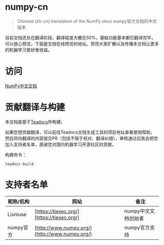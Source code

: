 # numpy-cn
> Chinese (zh-cn) translation of the NumPy docs
> numpy官方文档的中文版本

目前文档还处在翻译阶段，翻译程度大概在50%，基础功能基本都已翻译完毕，可以放心预览，下面是文档在线预览的地址。劳烦大家扩散以及传播本文档让更多的机器学习爱好者收益。

# 访问
[NumPy中文文档](http://numpy.org.cn/)

# 贡献翻译与构建

本文档是基于[Teadocs](https://github.com/lisniuse/teadocs)所构建。

如果您想贡献翻译，可以前往Teadocs文档生成工具的项目地址查看使用帮助，然后将你翻译的内容提交PR（包括不限于校对、翻译纠错），审核通过后我会把您加入支持者名单，感谢您对国内机器学习开源社区的贡献。

构建命令：
```
teadocs build
```

# 支持者名单
昵称/机构 | 网站 | 备注
---|---|---
Lisniuse | [https://tiesec.org/](https://tiesec.org/) | numpy中文文档创始者
numpy官方 | [http://www.numpy.org/](http://www.numpy.org/) | numpy官方支持